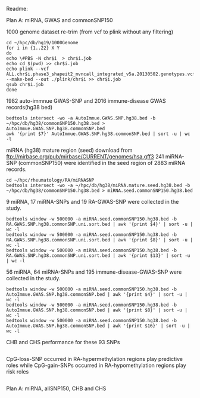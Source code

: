Readme:

Plan A: miRNA, GWAS and commonSNP150

1000 genome dataset re-trim (from vcf to plink without any filtering)
```
cd ~/hpc/db/hg19/1000Genome
for i in {1..22} X Y
do
echo \#PBS -N chr$i  > chr$i.job
echo cd $(pwd) >> chr$i.job
echo plink --vcf ALL.chr$i.phase3_shapeit2_mvncall_integrated_v5a.20130502.genotypes.vcf --make-bed --out ./plink/chr$i >> chr$i.job
qsub chr$i.job
done
```

1982 auto-immnue GWAS-SNP and 2016 immune-disease GWAS records(hg38 bed)
```
bedtools intersect -wo -a AutoImmue.GWAS.SNP.hg38.bed -b ~/hpc/db/hg38/commonSNP150.hg38.bed > AutoImmue.GWAS.SNP.hg38.commonSNP.bed
awk '{print $7}' AutoImmue.GWAS.SNP.hg38.commonSNP.bed | sort -u | wc -l 
```
miRNA (hg38) mature region (seed) download from ftp://mirbase.org/pub/mirbase/CURRENT/genomes/hsa.gff3
241 miRNA-SNP (commonSNP150) were identified in the seed region of 2883 miRNA records.
```
cd ~/hpc/rheumatology/RA/miRNASNP
bedtools intersect -wo -a ~/hpc/db/hg38/miRNA.mature.seed.hg38.bed -b ~/hpc/db/hg38/commonSNP150.hg38.bed > miRNA.seed.commonSNP150.hg38.bed
```
9 miRNA, 17 miRNA-SNPs and 19 RA-GWAS-SNP were collected in the study.
```
bedtools window -w 500000 -a miRNA.seed.commonSNP150.hg38.bed -b RA.GWAS.SNP.hg38.commonSNP.uni.sort.bed | awk '{print $4}' | sort -u | wc -l
bedtools window -w 500000 -a miRNA.seed.commonSNP150.hg38.bed -b RA.GWAS.SNP.hg38.commonSNP.uni.sort.bed | awk '{print $8}' | sort -u | wc -l
bedtools window -w 500000 -a miRNA.seed.commonSNP150.hg38.bed -b RA.GWAS.SNP.hg38.commonSNP.uni.sort.bed | awk '{print $13}' | sort -u | wc -l
```

56 miRNA, 64 miRNA-SNPs and 195 immune-disease-GWAS-SNP were collected in the study.
```
bedtools window -w 500000 -a miRNA.seed.commonSNP150.hg38.bed -b AutoImmue.GWAS.SNP.hg38.commonSNP.bed | awk '{print $4}' | sort -u | wc -l
bedtools window -w 500000 -a miRNA.seed.commonSNP150.hg38.bed -b AutoImmue.GWAS.SNP.hg38.commonSNP.bed | awk '{print $8}' | sort -u | wc -l
bedtools window -w 500000 -a miRNA.seed.commonSNP150.hg38.bed -b AutoImmue.GWAS.SNP.hg38.commonSNP.bed | awk '{print $16}' | sort -u | wc -l
```
CHB and CHS performance for these 93 SNPs
```

```
CpG-loss-SNP occurred in RA-hypermethylation regions play predictive roles while CpG-gain-SNPs occurred in RA-hypomethylation regions play risk roles
```

```

Plan A: miRNA, allSNP150, CHB and CHS

